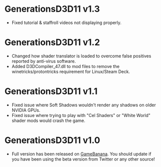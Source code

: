 # GenerationsD3D11 v1.3

* Fixed tutorial & staffroll videos not displaying properly.

# GenerationsD3D11 v1.2

* Changed how shader translator is loaded to overcome false positives reported by anti-virus software.
* Added D3DCompiler_47.dll to mod files to remove the winetricks/protontricks requirement for Linux/Steam Deck.

# GenerationsD3D11 v1.1

* Fixed issue where Soft Shadows wouldn't render any shadows on older NVIDIA GPUs.
* Fixed issue where trying to play with "Cel Shaders" or "White World" shader mods would crash the game.

# GenerationsD3D11 v1.0

* Full version has been released on [GameBanana](https://gamebanana.com/mods/407367). You should update if you have been using the beta version from Twitter or any other source!